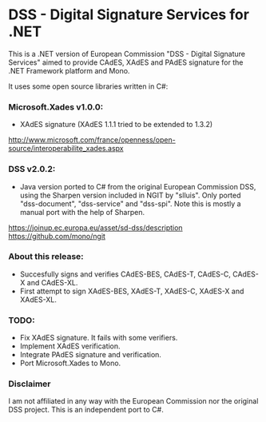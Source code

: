DSS - Digital Signature Services for .NET
=========================================

This is a .NET version of European Commission "DSS - Digital Signature Services"
aimed to provide CAdES, XAdES and PAdES signature for the .NET Framework 
platform and Mono.

It uses some open source libraries written in C#:

### Microsoft.Xades v1.0.0:
- XAdES signature (XAdES 1.1.1 tried to be extended to 1.3.2)

http://www.microsoft.com/france/openness/open-source/interoperabilite_xades.aspx

### DSS v2.0.2:
- Java version ported to C# from the original European Commission DSS, using the 
Sharpen version included in NGIT by "slluis". Only ported "dss-document", 
"dss-service" and "dss-spi". 
Note this is mostly a manual port with the help of Sharpen.

https://joinup.ec.europa.eu/asset/sd-dss/description
https://github.com/mono/ngit

### About this release:
- Succesfully signs and verifies CAdES-BES, CAdES-T, CAdES-C, CAdES-X and CAdES-XL.
- First attempt to sign XAdES-BES, XAdES-T, XAdES-C, XAdES-X and XAdES-XL.

### TODO:
- Fix XAdES signature. It fails with some verifiers.
- Implement XAdES verification.
- Integrate PAdES signature and verification.
- Port Microsoft.Xades to Mono.

### Disclaimer
I am not affiliated in any way with the European Commission nor the original DSS project. This is an independent port to C#.
